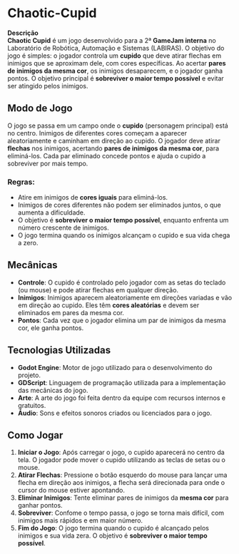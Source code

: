 # Chaotic-Cupid

**Descrição**  
**Chaotic Cupid** é um jogo desenvolvido para a 2ª **GameJam interna** no Laboratório de Robótica, Automação e Sistemas (LABIRAS). O objetivo do jogo é simples: o jogador controla um **cupido** que deve atirar flechas em inimigos que se aproximam dele, com cores específicas. Ao acertar **pares de inimigos da mesma cor**, os inimigos desaparecem, e o jogador ganha pontos. O objetivo principal é **sobreviver o maior tempo possível** e evitar ser atingido pelos inimigos.

## Modo de Jogo

O jogo se passa em um campo onde o **cupido** (personagem principal) está no centro. Inimigos de diferentes cores começam a aparecer aleatoriamente e caminham em direção ao cupido. O jogador deve atirar **flechas** nos inimigos, acertando **pares de inimigos da mesma cor**, para eliminá-los. Cada par eliminado concede pontos e ajuda o cupido a sobreviver por mais tempo.

### Regras:
- Atire em inimigos de **cores iguais** para eliminá-los.
- Inimigos de cores diferentes não podem ser eliminados juntos, o que aumenta a dificuldade.
- O objetivo é **sobreviver o maior tempo possível**, enquanto enfrenta um número crescente de inimigos.
- O jogo termina quando os inimigos alcançam o cupido e sua vida chega a zero.

## Mecânicas

- **Controle**: O cupido é controlado pelo jogador com as setas do teclado (ou mouse) e pode atirar flechas em qualquer direção.
- **Inimigos**: Inimigos aparecem aleatoriamente em direções variadas e vão em direção ao cupido. Eles têm **cores aleatórias** e devem ser eliminados em pares da mesma cor.
- **Pontos**: Cada vez que o jogador elimina um par de inimigos da mesma cor, ele ganha pontos.

## Tecnologias Utilizadas

- **Godot Engine**: Motor de jogo utilizado para o desenvolvimento do projeto.
- **GDScript**: Linguagem de programação utilizada para a implementação das mecânicas do jogo.
- **Arte**: A arte do jogo foi feita dentro da equipe com recursos internos e gratuitos.
- **Áudio**: Sons e efeitos sonoros criados ou licenciados para o jogo.

## Como Jogar

1. **Iniciar o Jogo**: Após carregar o jogo, o cupido aparecerá no centro da tela. O jogador pode mover o cupido utilizando as teclas de setas ou o mouse.
2. **Atirar Flechas**: Pressione o botão esquerdo do mouse para lançar uma flecha em direção aos inimigos, a flecha será direcionada para onde o cursor do mouse estiver apontando.
3. **Eliminar Inimigos**: Tente eliminar pares de inimigos da **mesma cor** para ganhar pontos.
4. **Sobreviver**: Confome o tempo passa, o jogo se torna mais difícil, com inimigos mais rápidos e em maior número.
5. **Fim do Jogo**: O jogo termina quando o cupido é alcançado pelos inimigos e sua vida zera. O objetivo é **sobreviver o maior tempo possível**.

